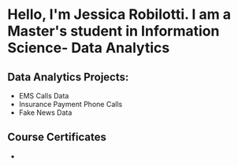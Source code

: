 <h1>Hello, I'm Jessica Robilotti.  I am a Master's student in Information Science- Data Analytics</h1>

<h2>Data Analytics Projects:</h2>

- EMS Calls Data
- Insurance Payment Phone Calls
- Fake News Data


<h2>Course Certificates</h2>

-



<!--
**joshmadakor1/joshmadakor1** is a ✨ _special_ ✨ repository because its `README.md` (this file) appears on your GitHub profile.

Here are some ideas to get you started:

- 🔭 I’m currently working on ...
- 🌱 I’m currently learning ...
- 👯 I’m looking to collaborate on ...
- 🤔 I’m looking for help with ...
- 💬 Ask me about ...
- 📫 How to reach me: ...
- 😄 Pronouns: ...
- ⚡ Fun fact: ...
-->
